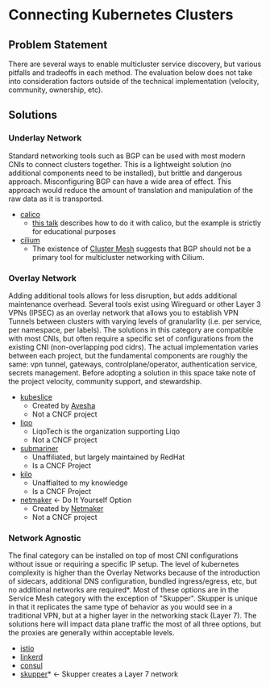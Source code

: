 # Connecting Kubernetes Clusters

## Problem Statement

There are several ways to enable multicluster service discovery, but various pitfalls and tradeoffs in each method.
The evaluation below does not take into consideration factors outside of the technical implementation (velocity, community, ownership, etc). 

## Solutions

### Underlay Network

Standard networking tools such as BGP can be used with most modern CNIs to connect clusters together. This is a lightweight solution (no additional components need to be installed), but brittle and dangerous approach. Misconfiguring BGP can have a wide area of effect. This approach would reduce the amount of translation and manipulation of the raw data as it is transported.

* [calico](https://github.com/projectcalico/calico)
  * [this talk](https://av.tib.eu/media/56957) describes how to do it with calico, but the example is strictly for educational purposes
* [cilium](https://github.com/cilium/cilium)
  * The existence of [Cluster Mesh](https://docs.cilium.io/en/stable/network/clustermesh/#multicluster-network-root) suggests that BGP should not be a primary tool for multicluster networking with Cilium.

### Overlay Network

Adding additional tools allows for less disruption, but adds additional maintenance overhead. Several tools exist using Wireguard or other Layer 3 VPNs (IPSEC) as an overlay network that allows you to establish VPN Tunnels between clusters with varying levels of granularlity (i.e. per service, per namespace, per labels). The solutions in this category are compatible with most CNIs, but often require a specific set of configurations from the existing CNI (non-overlapping pod cidrs). The actual implementation varies between each project, but the fundamental components are roughly the same: vpn tunnel, gateways, controlplane/operator, authentication service, secrets management. Before adopting a solution in this space take note of the project velocity, community support, and stewardship.

* [kubeslice](https://github.com/kubeslice/kubeslice)
  * Created by [Avesha](https://avesha.io/)
  * Not a CNCF project
* [liqo](https://github.com/liqotech/liqo)
  * LiqoTech is the organization supporting Liqo
  * Not a CNCF project
* [submariner](https://github.com/submariner-io/)
  * Unaffiliated, but largely maintained by RedHat
  * Is a CNCF Project
* [kilo](https://github.com/squat/kilo)
  * Unaffialted to my knowledge
  * Is a CNCF Project
* [netmaker](https://github.com/gravitl/netmaker) <- Do It Yourself Option
  * Created by [Netmaker](https://netmaker.io)
  * Not a CNCF project

### Network Agnostic

The final category can be installed on top of most CNI configurations without issue or requiring a specific IP setup. The level of kubernetes complexity is higher than the Overlay Networks because of the introduction of sidecars, additional DNS configuration, bundled ingress/egress, etc, but no additional networks are required*. Most of these options are in the Service Mesh category with the exception of "Skupper". Skupper is unique in that it replicates the same type of behavior as you would see in a traditional VPN, but at a higher layer in the networking stack (Layer 7). The solutions here will impact data plane traffic the most of all three options, but the proxies are generally within acceptable levels.

* [istio](https://github.com/istio/istio)
* [linkerd](https://github.com/linkerd/linkerd2)
* [consul](https://github.com/hashicorp/consul)
* [skupper](https://github.com/skupperproject)* <- Skupper creates a Layer 7 network